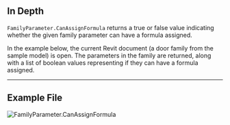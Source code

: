 ## In Depth
`FamilyParameter.CanAssignFormula` returns a true or false value indicating whether the given family parameter can have a formula assigned.

In the example below, the current Revit document (a door family from the sample model) is open. The parameters in the family are returned, along with a list of boolean values representing if they can have a formula assigned.
___
## Example File

![FamilyParameter.CanAssignFormula](./Revit.Elements.FamilyParameter.CanAssignFormula_img.jpg)
